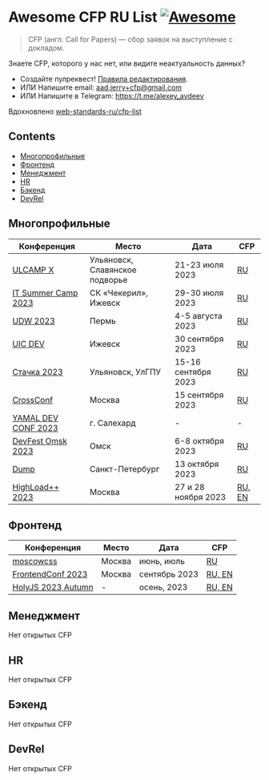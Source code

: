 # Awesome CFP RU List [![Awesome](https://awesome.re/badge.svg)](https://awesome.re)

> CFP (англ. Call for Papers) — сбор заявок на выступление с докладом.

Знаете CFP, которого у нас нет, или видите неактуальность данных?

- Создайте пулреквест! [Правила редактирования](CONTRIBUTING.md).
- ИЛИ Напишите email: aad.jerry+cfp@gmail.com
- ИЛИ Напишите в Telegram: https://t.me/alexey_avdeev

Вдохновлено [web-standards-ru/cfp-list](https://github.com/web-standards-ru/cfp-list)

## Contents

- [Многопрофильные](#многопрофильные)
- [Фронтенд](#фронтенд)
- [Менеджмент](#менеджмент)
- [HR](#hr)
- [Бэкенд](#бэкенд)
- [DevRel](#devrel)

## Многопрофильные

| Конференция                                        | Место                          | Дата                | CFP                                                                                                             |
| -------------------------------------------------- | ------------------------------ | ------------------- | --------------------------------------------------------------------------------------------------------------- |
| [ULCAMP Х](https://2023.ulcamp.ru/)                | Ульяновск, Славянское подворье | 21-23 июля 2023     | [RU](https://docs.google.com/forms/d/1RnaW8e2D0cMUSJjh8_MqdYnBpjWkaRqC0eRHY5UbBQA/viewform?edit_requested=true) |
| [IT Summer Camp 2023](http://itcamp18.ru/)         | СК «Чекерил», Ижевск           | 29-30 июля 2023     | [RU](https://forms.gle/5hUQ8SDvbFtFPyFj8)                                                                       |
| [UDW 2023](https://ural-digital-weekend.ru/)       | Пермь                          | 4-5 августа 2023    | [RU](https://docs.google.com/forms/d/e/1FAIpQLSfbyqdJASMM5JEKoHA0ETWCg2yHYFPjIFwjR-laTTWuQZUxEg/viewform)       |
| [UIC DEV](https://uic.dev/)                        | Ижевск                         | 30 сентября 2023    | [RU](https://docs.google.com/forms/d/e/1FAIpQLScEVXS0mrGdiYip5GgBI6xZoaaz1n0uDsqQXZBqTIPYl6NbKw/viewform)       |
| [Стачка 2023](https://nastachku.ru/)               | Ульяновск, УлГПУ               | 15-16 сентября 2023 | [RU](https://nastachku.ru/lectures-new)                                                                         |
| [CrossConf](https://crossconf.com/)                | Москва                         | 15 сентября 2023    | [RU](https://docs.google.com/forms/d/e/1FAIpQLScT6BtkfnUi1HT_LKPHrJ-kdYLIuX1Gd2W8yvBKSfR2hVfoDg/viewform)       |
| [YAMAL DEV CONF 2023](https://yamal.dev/conf/2023) | г. Салехард                    | -                   | -                                                                                                               |
| [DevFest Omsk 2023](https://www.devfestomsk.ru/)   | Омск                           | 6-8 октября 2023    | [RU](https://forms.yandex.ru/cloud/63fcd62850569043a9319aee/)                                                   |
| [Dump](http://dump-spb.ru/)                        | Санкт-Петербург                | 13 октября 2023     | [RU](http://dump-spb.ru/for_speakers)                                                                           |
| [HighLoad++ 2023](https://highload.ru/moscow/2023) | Москва                         | 27 и 28 ноября 2023 | [RU, EN](https://conf.ontico.ru/lectures/propose?conference=hl2023-moscow)                                      |

## Фронтенд

| Конференция                                              | Место  | Дата          | CFP                                                                        |
| -------------------------------------------------------- | ------ | ------------- | -------------------------------------------------------------------------- |
| [moscowcss](https://vk.com/css_moscow)                   | Москва | июнь, июль    | [RU](https://clc.to/moscowcss_cfp)                                         |
| [FrontendConf 2023](https://frontendconf.ru/moscow/2023) | Москва | сентябрь 2023 | [RU, EN](https://conf.ontico.ru/lectures/propose?conference=fc2023-moscow) |
| [HolyJS 2023 Autumn](https://holyjs.ru/)                 | -      | осень, 2023   | [RU, EN](https://holyjs.ru/callforpapers/)                                 |

## Менеджмент

Нет открытых CFP

## HR

Нет открытых CFP

## Бэкенд

Нет открытых CFP

## DevRel

Нет открытых CFP
